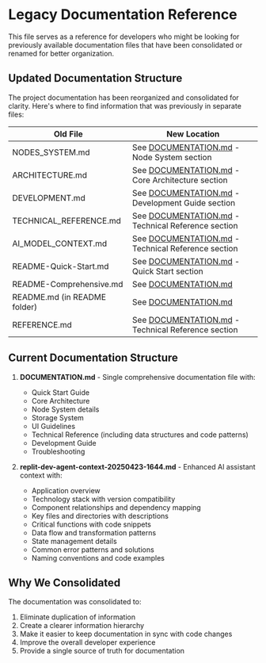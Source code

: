 # Legacy Documentation Reference

This file serves as a reference for developers who might be looking for previously available documentation files that have been consolidated or renamed for better organization.

## Updated Documentation Structure

The project documentation has been reorganized and consolidated for clarity. Here's where to find information that was previously in separate files:

| Old File | New Location |
|----------|-------------|
| NODES_SYSTEM.md | See [DOCUMENTATION.md](./DOCUMENTATION.md) - Node System section |
| ARCHITECTURE.md | See [DOCUMENTATION.md](./DOCUMENTATION.md) - Core Architecture section |
| DEVELOPMENT.md | See [DOCUMENTATION.md](./DOCUMENTATION.md) - Development Guide section |
| TECHNICAL_REFERENCE.md | See [DOCUMENTATION.md](./DOCUMENTATION.md) - Technical Reference section |
| AI_MODEL_CONTEXT.md | See [DOCUMENTATION.md](./DOCUMENTATION.md) - Technical Reference section |
| README-Quick-Start.md | See [DOCUMENTATION.md](./DOCUMENTATION.md) - Quick Start section |
| README-Comprehensive.md | See [DOCUMENTATION.md](./DOCUMENTATION.md) |
| README.md (in README folder) | See [DOCUMENTATION.md](./DOCUMENTATION.md) |
| REFERENCE.md | See [DOCUMENTATION.md](./DOCUMENTATION.md) - Technical Reference section |

## Current Documentation Structure

1. **DOCUMENTATION.md** - Single comprehensive documentation file with:
   - Quick Start Guide
   - Core Architecture
   - Node System details
   - Storage System
   - UI Guidelines
   - Technical Reference (including data structures and code patterns)
   - Development Guide
   - Troubleshooting

2. **replit-dev-agent-context-20250423-1644.md** - Enhanced AI assistant context with:
   - Application overview
   - Technology stack with version compatibility
   - Component relationships and dependency mapping
   - Key files and directories with descriptions
   - Critical functions with code snippets
   - Data flow and transformation patterns
   - State management details
   - Common error patterns and solutions
   - Naming conventions and code examples

## Why We Consolidated

The documentation was consolidated to:
1. Eliminate duplication of information
2. Create a clearer information hierarchy
3. Make it easier to keep documentation in sync with code changes
4. Improve the overall developer experience
5. Provide a single source of truth for documentation